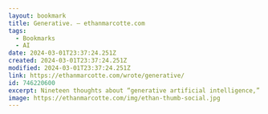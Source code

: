 ```yaml
---
layout: bookmark
title: Generative. — ethanmarcotte.com
tags:
  - Bookmarks
  - AI
date: 2024-03-01T23:37:24.251Z
created: 2024-03-01T23:37:24.251Z
modified: 2024-03-01T23:37:24.251Z
link: https://ethanmarcotte.com/wrote/generative/
id: 746220600
excerpt: Nineteen thoughts about “generative artificial intelligence,” spanning a few centuries.
image: https://ethanmarcotte.com/img/ethan-thumb-social.jpg
---
```

